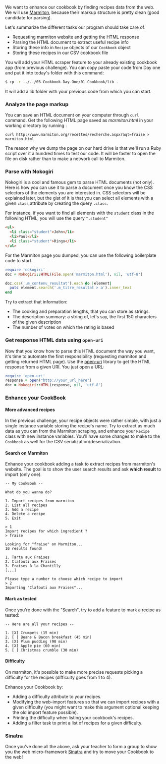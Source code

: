 We want to enhance our cookbook by finding recipes data from the web. We will use
[Marmiton](http://www.marmiton.org/), because their markup structure is pretty clean (good candidate for parsing).

Let's summarize the different tasks our program should take care of:

* Requesting marmiton website and getting the HTML response
* Parsing the HTML document to extract useful recipe info
* Storing these info in `Recipe` objects of our `Cookbook` object
* Storing these recipes in our CSV cookbook file

You will add your HTML scraper feature to your already existing cookbook app (from previous challenge). You can copy paste your code from Day one and put it into today's folder with this command:

```bash
$ cp -r ../../03-Cookbook-Day-One/01-Cookbook/lib .
```

It will add a lib folder with your previous code from which you can start.

### Analyze the page markup

You can save an HTML document on your computer through `curl` command. Get the following HTML page saved as *marmiton.html* in your working directory by running :

```
curl http://www.marmiton.org/recettes/recherche.aspx?aqt=fraise > marmiton.html
````

The reason why we dump the page on our hard drive is that we'll run a Ruby script over it a hundred times
to test our code. It will be faster to open the file on disk rather than to make a network call to Marmiton.

### Parse with Nokogiri

Nokogiri is a cool and famous gem to parse HTML documents (not only). Here is how you can use it to parse a document once you know the CSS selectors of the elements you are interested in. CSS selectors will be explained later, but the gist of it is that you
can select all elements with a given `class` attribute by creating the query `.class`.

For instance, if you want to find all elements with the `student` class in the following HTML, you will use the query `".student"`

```html
<ul>
  <li class="student">John</li>
  <li>Paul</li>
  <li class="student">Ringo</li>
</ul>
```

For the Marmiton page you dumped, you can use the following boilerplate code to start.

```ruby
require 'nokogiri'
doc = Nokogiri::HTML(File.open('marmiton.html'), nil, 'utf-8')

doc.css('.m_contenu_resultat').each do |element|
  puts element.search('.m_titre_resultat > a').inner_text
end
```

Try to extract that information:

- The cooking and preparation lengths, that you can store as strings.
- The description summary: a string of, let's say, the first 150 characters of the given description
- The number of votes on which the rating is based


### Get response HTML data using `open-uri`

Now that you know how to parse this HTML document the way you want, it's time to automate the first responsibility (requesting marmiton and getting returned HTML page). Use the [open-uri](http://www.ruby-doc.org/stdlib-2.2.2/libdoc/open-uri/rdoc/OpenURI.html) library to get the HTML response from a given URI. You just open a URL:

```ruby
require 'open-uri'
response = open("http://your_url_here")
doc = Nokogiri::HTML(response, nil, 'utf-8')
```

### Enhance your CookBook

#### More advanced recipes

In the previous challenge, your recipe objects were rather simple, with just a single instance variable storing the recipe's name. Try to extract as much data as you can from the Marmiton scraping, and enhance your `Recipe` class with new instance variables. You'll have some changes to make to the `Cookbook` as well for the CSV serialization/deserialization.

#### Search on Marmiton

Enhance your cookbook adding a task to extract recipes from marmiton's website.
The goal is to show the user search results and ask **which result** to import (only one).

```
-- My CookBook --

What do you wanna do?

1. Import recipes from marmiton
2. List all recipes
3. Add a recipe
4. Delete a recipe
5. Exit

> 1
Import recipes for which ingredient ?
> fraise

Looking for "fraise" on Marmiton...
10 results found!

1. Tarte aux Fraises
2. Clafouti aux Fraises
3. Fraises à la Chantilly
[...]

Please type a number to choose which recipe to import
> 2
Importing "Clafouti aux Fraises"...
```

#### Mark as tested

Once you're done with the "Search", try to add a feature to mark a recipe as tested:

```
-- Here are all your recipes --

1. [X] Crumpets (15 min)
2. [ ] Beans & Bacon breakfast (45 min)
3. [X] Plum pudding (90 min)
4. [X] Apple pie (60 min)
5. [ ] Christmas crumble (30 min)
```

#### Difficulty

On marmiton, it's possible to make more precise requests picking a difficulty for the recipes (difficulty goes from 1 to 4).

Enhance your Cookbook by:

* Adding a difficulty attribute to your recipes.
* Modifying the web-import features so that we can import recipes with a given difficulty (you might want to make this argument optional keeping the old import feature possible).
* Printing the difficulty when listing your cookbook's recipes.
* Adding a filter task to print a list of recipes for a given difficulty.

### Sinatra

Once you've done all the above, ask your teacher to form a group to show you the web micro-framework [Sinatra](http://www.sinatrarb.com/) and try to move your Cookbook to the web!

